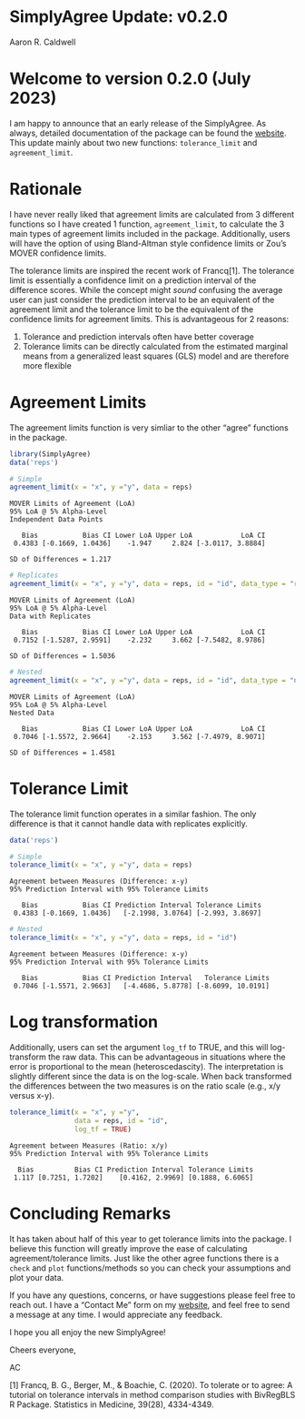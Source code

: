 # SimplyAgree Update: v0.2.0
Aaron R. Caldwell

# Welcome to version 0.2.0 (July 2023)

I am happy to announce that an early release of the SimplyAgree. As
always, detailed documentation of the package can be found the
[website](https://aaroncaldwell.us/SimplyAgree/). This update mainly
about two new functions: `tolerance_limit` and `agreement_limit`.

# Rationale

I have never really liked that agreement limits are calculated from 3
different functions so I have created 1 function, `agreement_limit`, to
calculate the 3 main types of agreement limits included in the package.
Additionally, users will have the option of using Bland-Altman style
confidence limits or Zou’s MOVER confidence limits.

The tolerance limits are inspired the recent work of Francq[1]. The
tolerance limit is essentially a confidence limit on a prediction
interval of the difference scores. While the concept might *sound*
confusing the average user can just consider the prediction interval to
be an equivalent of the agreement limit and the tolerance limit to be
the equivalent of the confidence limits for agreement limits. This is
advantageous for 2 reasons:

1.  Tolerance and prediction intervals often have better coverage
2.  Tolerance limits can be directly calculated from the estimated
    marginal means from a generalized least squares (GLS) model and are
    therefore more flexible

# Agreement Limits

The agreement limits function is very simliar to the other “agree”
functions in the package.

``` r
library(SimplyAgree)
data('reps')

# Simple
agreement_limit(x = "x", y ="y", data = reps)
```

    MOVER Limits of Agreement (LoA)
    95% LoA @ 5% Alpha-Level
    Independent Data Points

       Bias           Bias CI Lower LoA Upper LoA            LoA CI
     0.4383 [-0.1669, 1.0436]    -1.947     2.824 [-3.0117, 3.8884]

    SD of Differences = 1.217

``` r
# Replicates
agreement_limit(x = "x", y ="y", data = reps, id = "id", data_type = "rep")
```

    MOVER Limits of Agreement (LoA)
    95% LoA @ 5% Alpha-Level
    Data with Replicates

       Bias           Bias CI Lower LoA Upper LoA            LoA CI
     0.7152 [-1.5287, 2.9591]    -2.232     3.662 [-7.5482, 8.9786]

    SD of Differences = 1.5036

``` r
# Nested
agreement_limit(x = "x", y ="y", data = reps, id = "id", data_type = "nest")
```

    MOVER Limits of Agreement (LoA)
    95% LoA @ 5% Alpha-Level
    Nested Data

       Bias           Bias CI Lower LoA Upper LoA            LoA CI
     0.7046 [-1.5572, 2.9664]    -2.153     3.562 [-7.4979, 8.9071]

    SD of Differences = 1.4581

# Tolerance Limit

The tolerance limit function operates in a similar fashion. The only
difference is that it cannot handle data with replicates explicitly.

``` r
data('reps')

# Simple
tolerance_limit(x = "x", y ="y", data = reps)
```

    Agreement between Measures (Difference: x-y)
    95% Prediction Interval with 95% Tolerance Limits

       Bias           Bias CI Prediction Interval Tolerance Limits
     0.4383 [-0.1669, 1.0436]   [-2.1998, 3.0764] [-2.993, 3.8697]

``` r
# Nested
tolerance_limit(x = "x", y ="y", data = reps, id = "id")
```

    Agreement between Measures (Difference: x-y)
    95% Prediction Interval with 95% Tolerance Limits

       Bias           Bias CI Prediction Interval   Tolerance Limits
     0.7046 [-1.5571, 2.9663]   [-4.4686, 5.8778] [-8.6099, 10.0191]

# Log transformation

Additionally, users can set the argument `log_tf` to TRUE, and this will
log-transform the raw data. This can be advantageous in situations where
the error is proportional to the mean (heteroscedascity). The
interpretation is slightly different since the data is on the log-scale.
When back transformed the differences between the two measures is on the
ratio scale (e.g., x/y versus x-y).

``` r
tolerance_limit(x = "x", y ="y", 
                data = reps, id = "id",
                log_tf = TRUE)
```

    Agreement between Measures (Ratio: x/y)
    95% Prediction Interval with 95% Tolerance Limits

      Bias          Bias CI Prediction Interval Tolerance Limits
     1.117 [0.7251, 1.7202]    [0.4162, 2.9969] [0.1888, 6.6065]

# Concluding Remarks

It has taken about half of this year to get tolerance limits into the
package. I believe this function will greatly improve the ease of
calculating agreement/tolerance limits. Just like the other agree
functions there is a `check` and `plot` functions/methods so you can
check your assumptions and plot your data.

If you have any questions, concerns, or have suggestions please feel
free to reach out. I have a “Contact Me” form on my
[website](https://aaroncaldwell.us/#contact), and feel free to send a
message at any time. I would appreciate any feedback.

I hope you all enjoy the new SimplyAgree!

Cheers everyone,

AC

[1] Francq, B. G., Berger, M., & Boachie, C. (2020). To tolerate or to
agree: A tutorial on tolerance intervals in method comparison studies
with BivRegBLS R Package. Statistics in Medicine, 39(28), 4334-4349.
